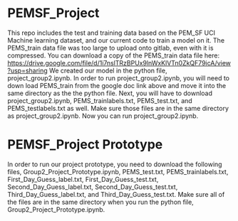 # PEMSF_Project
This repo includes the test and training data based on the PEM_SF UCI Machine learning dataset, and our current code to train a model on it.
The PEMS_train data file was too large to upload onto gitlab, even with it is compressed.
You can download a copy of the PEMS_train data file here: https://drive.google.com/file/d/1i7nslTRzBPUx9lnWxKlVTn0ZkQF79icA/view?usp=sharing
We created our model in the python file, project_group2.ipynb.
In order to run project_group2.ipynb, you will need to down load PEMS_train from the google doc link above and move it into the same directory as the the python file.
Next, you will have to download project_group2.ipynb, PEMS_trainlabels.txt, PEMS_test.txt, and PEMS_testlabels.txt as well.
Make sure those files are in the same directory as project_group2.ipynb.
Now you can run project_group2.ipynb.


# PEMSF_Project Prototype
In order to run our project prototype, you need to download the following files, Group2_Project_Prototype.ipynb, PEMS_test.txt, PEMS_trainlabels.txt, First_Day_Guess_label.txt, First_Day_Guess_test.txt, Second_Day_Guess_label.txt, Second_Day_Guess_test.txt, Third_Day_Guess_label.txt, and Third_Day_Guess_test.txt.
Make sure all of the files are in the same directory when you run the python file, Group2_Project_Prototype.ipynb.
